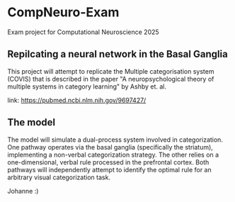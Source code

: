 # CompNeuro-Exam
Exam project for Computational Neuroscience 2025

## Repilcating a neural network in the Basal Ganglia
This project will attempt to replicate the Multiple categorisation system (COVIS) that is described in the paper  "A neuropsychological theory of multiple systems in category learning" by Ashby et. al. 

link: https://pubmed.ncbi.nlm.nih.gov/9697427/

## The model
The model will simulate a dual-process system involved in categorization.
One pathway operates via the basal ganglia (specifically the striatum), implementing a non-verbal categorization strategy.
The other relies on a one-dimensional, verbal rule processed in the prefrontal cortex.
Both pathways will independently attempt to identify the optimal rule for an arbitrary visual categorization task.

Johanne :)



